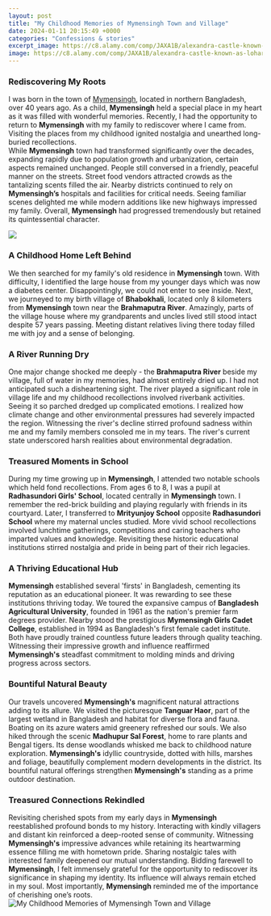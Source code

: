 ```yaml
---
layout: post
title: "My Childhood Memories of Mymensingh Town and Village"
date: 2024-01-11 20:15:49 +0000
categories: "Confessions & stories"
excerpt_image: https://c8.alamy.com/comp/JAXA1B/alexandra-castle-known-as-lohar-kutir-at-the-mymensingh-town-maharaja-JAXA1B.jpg
image: https://c8.alamy.com/comp/JAXA1B/alexandra-castle-known-as-lohar-kutir-at-the-mymensingh-town-maharaja-JAXA1B.jpg
---
```


### Rediscovering My Roots 
I was born in the town of [Mymensingh](https://thetopnews.github.io/top-debit-cards-for-playstation-network-psn-purchases-in-2022/), located in northern Bangladesh, over 40 years ago. As a child, **Mymensingh** held a special place in my heart as it was filled with wonderful memories. Recently, I had the opportunity to return to **Mymensingh** with my family to rediscover where I came from. Visiting the places from my childhood ignited nostalgia and unearthed long-buried recollections.   
While **Mymensingh** town had transformed significantly over the decades, expanding rapidly due to population growth and urbanization, certain aspects remained unchanged. People still conversed in a friendly, peaceful manner on the streets. Street food vendors attracted crowds as the tantalizing scents filled the air. Nearby districts continued to rely on **Mymensingh’s** hospitals and facilities for critical needs. Seeing familiar scenes delighted me while modern additions like new highways impressed my family. Overall, **Mymensingh** had progressed tremendously but retained its quintessential character.

![](http://1.bp.blogspot.com/-avfaxrEYsJg/UJEf7yoBJBI/AAAAAAAAa2s/5BU14rSGkyw/s1600/8-+Town+Hall+Point%252C+Mymensingh%252C+Bangladesh.jpg)
### A Childhood Home Left Behind
We then searched for my family's old residence in **Mymensingh** town. With difficulty, I identified the large house from my younger days which was now a diabetes center. Disappointingly, we could not enter to see inside. Next, we journeyed to my birth village of **Bhabokhali**, located only 8 kilometers from **Mymensingh** town near the **Brahmaputra River**. Amazingly, parts of the village house where my grandparents and uncles lived still stood intact despite 57 years passing. Meeting distant relatives living there today filled me with joy and a sense of belonging. 
### A River Running Dry
One major change shocked me deeply - the **Brahmaputra River** beside my village, full of water in my memories, had almost entirely dried up. I had not anticipated such a disheartening sight. The river played a significant role in village life and my childhood recollections involved riverbank activities. Seeing it so parched dredged up complicated emotions. I realized how climate change and other environmental pressures had severely impacted the region. Witnessing the river's decline stirred profound sadness within me and my family members consoled me in my tears. The river's current state underscored harsh realities about environmental degradation.
### Treasured Moments in School  
During my time growing up in **Mymensingh**, I attended two notable schools which held fond recollections. From ages 6 to 8, I was a pupil at **Radhasundori Girls' School**, located centrally in **Mymensingh** town. I remember the red-brick building and playing regularly with friends in its courtyard. Later, I transferred to **Mrityunjoy School** opposite **Radhasundori School** where my maternal uncles studied. More vivid school recollections involved lunchtime gatherings, competitions and caring teachers who imparted values and knowledge. Revisiting these historic educational institutions stirred nostalgia and pride in being part of their rich legacies.
### A Thriving Educational Hub
**Mymensingh** established several 'firsts' in Bangladesh, cementing its reputation as an educational pioneer. It was rewarding to see these institutions thriving today. We toured the expansive campus of **Bangladesh Agricultural University**, founded in 1961 as the nation's premier farm degrees provider. Nearby stood the prestigious **Mymensingh Girls Cadet College**, established in 1994 as Bangladesh's first female cadet institute. Both have proudly trained countless future leaders through quality teaching. Witnessing their impressive growth and influence reaffirmed **Mymensingh's** steadfast commitment to molding minds and driving progress across sectors.
### Bountiful Natural Beauty   
Our travels uncovered **Mymensingh's** magnificent natural attractions adding to its allure. We visited the picturesque **Tanguar Haor**, part of the largest wetland in Bangladesh and habitat for diverse flora and fauna. Boating on its azure waters amid greenery refreshed our souls. We also hiked through the scenic **Madhupur Sal Forest**, home to rare plants and Bengal tigers. Its dense woodlands whisked me back to childhood nature exploration. **Mymensingh's** idyllic countryside, dotted with hills, marshes and foliage, beautifully complement modern developments in the district. Its bountiful natural offerings strengthen **Mymensingh's** standing as a prime outdoor destination.
### Treasured Connections Rekindled 
Revisiting cherished spots from my early days in **Mymensingh** reestablished profound bonds to my history. Interacting with kindly villagers and distant kin reinforced a deep-rooted sense of community. Witnessing **Mymensingh's** impressive advances while retaining its heartwarming essence filling me with hometown pride. Sharing nostalgic tales with interested family deepened our mutual understanding. Bidding farewell to **Mymensingh**, I felt immensely grateful for the opportunity to rediscover its significance in shaping my identity. Its influence will always remain etched in my soul. Most importantly, **Mymensingh** reminded me of the importance of cherishing one’s roots.
![My Childhood Memories of Mymensingh Town and Village](https://c8.alamy.com/comp/JAXA1B/alexandra-castle-known-as-lohar-kutir-at-the-mymensingh-town-maharaja-JAXA1B.jpg)